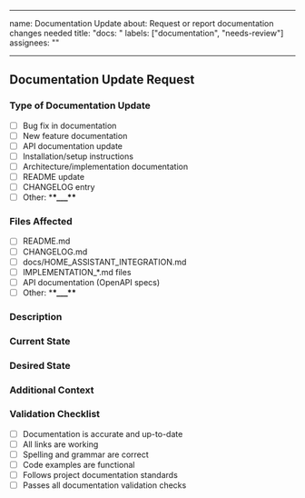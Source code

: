 <!-- DOCTOC SKIP -->

---

name: Documentation Update
about: Request or report documentation changes needed
title: "docs: "
labels: ["documentation", "needs-review"]
assignees: ""

---

## Documentation Update Request

### Type of Documentation Update

<!-- Check all that apply -->

- [ ] Bug fix in documentation
- [ ] New feature documentation
- [ ] API documentation update
- [ ] Installation/setup instructions
- [ ] Architecture/implementation documentation
- [ ] README update
- [ ] CHANGELOG entry
- [ ] Other: \***\*\_\_\_\*\***

### Files Affected

<!-- List the files that need to be updated -->

- [ ] README.md
- [ ] CHANGELOG.md
- [ ] docs/HOME_ASSISTANT_INTEGRATION.md
- [ ] IMPLEMENTATION\_\*.md files
- [ ] API documentation (OpenAPI specs)
- [ ] Other: \***\*\_\_\_\*\***

### Description

<!-- Describe what documentation needs to be updated and why -->

### Current State

<!-- What is currently documented (if anything) -->

### Desired State

<!-- What should be documented -->

### Additional Context

<!-- Add any other context, screenshots, or examples about the documentation update -->

### Validation Checklist

<!-- For maintainers to verify before closing -->

- [ ] Documentation is accurate and up-to-date
- [ ] All links are working
- [ ] Spelling and grammar are correct
- [ ] Code examples are functional
- [ ] Follows project documentation standards
- [ ] Passes all documentation validation checks
